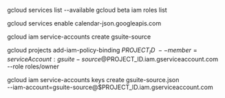 gcloud services list --available
gcloud beta iam roles list

gcloud services enable calendar-json.googleapis.com

gcloud iam service-accounts create gsuite-source

gcloud projects add-iam-policy-binding $PROJECT_ID \
  --member=serviceAccount:gsuite-source@$PROJECT_ID.iam.gserviceaccount.com \
  --role roles/owner
  
gcloud iam service-accounts keys create gsuite-source.json \
  --iam-account=gsuite-source@$PROJECT_ID.iam.gserviceaccount.com  


